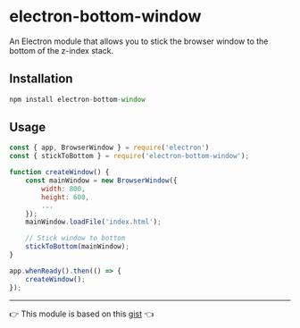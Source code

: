 # electron-bottom-window

An Electron module that allows you to stick the browser window to the bottom of the z-index stack.

## Installation

```javascript
npm install electron-bottom-window
```

## Usage

```javascript
const { app, BrowserWindow } = require('electron')
const { stickToBottom } = require('electron-bottom-window');

function createWindow() {
    const mainWindow = new BrowserWindow({
        width: 800,
        height: 600,
        ...
    });
    mainWindow.loadFile('index.html');

    // Stick window to bottom
    stickToBottom(mainWindow);
}

app.whenReady().then(() => {
	createWindow(); 
});
```

----

:point_right: This module is based on this <a href="https://gist.github.com/lowfront/528a658d25e4357c07c8ea4f1b2cb46c">gist</a> :point_left: